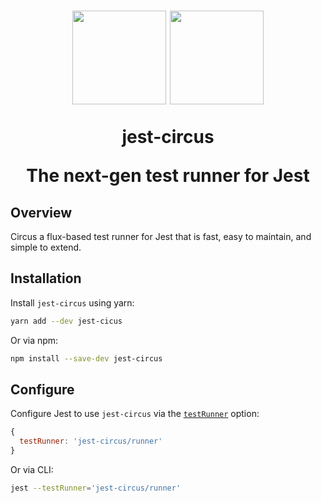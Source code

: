 <h1 align="center">
  <img src="https://jestjs.io/img/jest.png" height="150" width="150"/>
  <img src="https://jestjs.io/img/circus.png" height="150" width="150"/>
  <p align="center">jest-circus</p>
  <p align="center">The next-gen test runner for Jest</p>
</h1>

## Overview
Circus a flux-based test runner for Jest that is fast, easy to maintain, and simple to extend.

## Installation

Install `jest-circus` using yarn:

```bash
yarn add --dev jest-cicus
```

Or via npm:

```bash
npm install --save-dev jest-circus
```

## Configure

Configure Jest to use `jest-circus` via the [`testRunner`](https://jestjs.io/docs/en/configuration#testrunner-string) option:

```js
{
  testRunner: 'jest-circus/runner'
}
```

Or via CLI:

```bash
jest --testRunner='jest-circus/runner'
```
